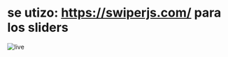 # se utizo: https://swiperjs.com/ para los sliders

![live](https://user-images.githubusercontent.com/60888517/187096297-d90028d3-05ce-4011-b712-56baa4adfff2.png)
